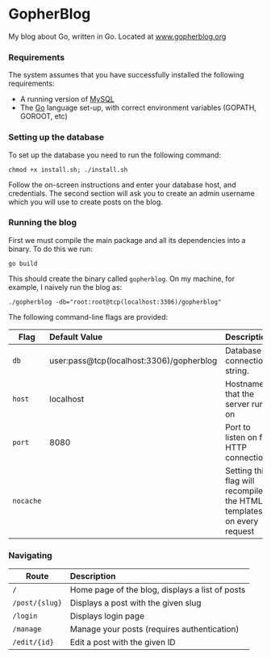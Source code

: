 GopherBlog
==========

My blog about Go, written in Go. Located at www.gopherblog.org

### Requirements

The system assumes that you have successfully installed the following requirements:

* A running version of [MySQL](http://dev.mysql.com/doc/refman/5.1/en/installing.html)
* The [Go](https://golang.org/doc/install) language set-up, with correct environment variables (GOPATH, GOROOT, etc)

### Setting up the database

To set up the database you need to run the following command:

`chmod +x install.sh; ./install.sh`

Follow the on-screen instructions and enter your database host, and credentials. The second section will ask you to create an admin username which you will use to create posts on the blog.

### Running the blog

First we must compile the main package and all its dependencies into a binary. To do this we run:

`go build`

This should create the binary called `gopherblog`. On my machine, for example, I naively run the blog as:

`./gopherblog -db="root:root@tcp(localhost:3306)/gopherblog"`

The following command-line flags are provided:

| Flag         | Default Value                              | Description                                     |
| ------------- |:------------------------------------------|:------------------------------------------------|
| `db`           | user:pass@tcp(localhost:3306)/gopherblog | Database connection string.   |
| `host`           | localhost | Hostname that the server runs on |
| `port`           | 8080 | Port to listen on for HTTP connections |
| `nocache`        |  | Setting this flag will recompile the HTML templates on every request |


### Navigating

| Route         | Description                                     |
| ------------- |:------------------------------------------------|
| `/`           | Home page of the blog, displays a list of posts |
| `/post/{slug}`| Displays a post with the given slug             |
| `/login`      | Displays login page                             |
| `/manage`     | Manage your posts (requires authentication)     |
| `/edit/{id}`  | Edit a post with the given ID                   |
